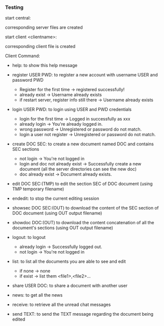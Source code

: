 ### Testing



start central:

corresponding server files are created

start client \<clientname>:

corresponding client file is created



Client Command:

- help: to show this help message

- register USER PWD: to register a new account with username USER and password PWD

  - Register for the first time -> registered successfully!
  - already exist -> Username already exists
  - if restart server, register info still there -> Username already exists

- login USER PWD: to login using USER and PWD credentials

  - login for the first time -> Logged in successfully as xxx
  - already login -> You're already logged in.
  - wrong password -> Unregistered or password do not match.
  - login a user not register -> Unregistered or password do not match.

- create DOC SEC: to create a new document named DOC and contains SEC sections

  - not login -> You're not logged in
  - login and doc not already exist -> Successfully create a new document (all the server directories can see the new doc)
  - doc already exist -> Document already exists.

- edit DOC SEC:(TMP) to edit the section SEC of DOC document (using TMP temporary filename)

- endedit: to stop the current editing session

- showsec DOC SEC:(OUT) to download the content of the SEC section of DOC document (using OUT output filename)

- showdoc DOC:(OUT) to download the content concatenation of all the document's sections (using OUT output filename)

- logout: to logout

  - already login -> Successfully logged out.
  - not login -> You're not logged in

- list: to list all the documents you are able to see and edit

  - if none -> none
  - if exist -> list them \<file1>,\<file2>...

- share USER DOC: to share a document with another user

- news: to get all the news

- receive: to retrieve all the unread chat messages

- send TEXT: to send the TEXT message regarding the document being edited

  
